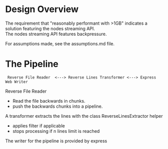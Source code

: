 
# Design Overview

The requirement that "reasonably performant with >1GB" indicates a solution featuring the nodes streaming API.  
The nodes streaming API features backpressure. 

For assumptions made, see the assumptions.md file.

# The Pipeline

     Reverse File Reader  <---> Reverse Lines Transformer <---> Express Web Writer

Reverse File Reader

- Read the file backwards in chunks.
- push the backwards chunks into a pipeline.

A transformer extracts the lines with the class ReverseLinesExtractor helper
- applies filter if applicable
- stops processing if n lines limit is reached

The writer for the pipeline is provided by express

